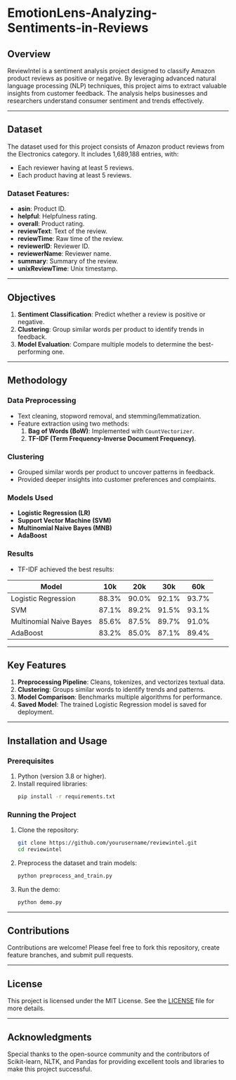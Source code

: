 # EmotionLens-Analyzing-Sentiments-in-Reviews

## Overview
ReviewIntel is a sentiment analysis project designed to classify Amazon product reviews as positive or negative. By leveraging advanced natural language processing (NLP) techniques, this project aims to extract valuable insights from customer feedback. The analysis helps businesses and researchers understand consumer sentiment and trends effectively.

---

## Dataset
The dataset used for this project consists of Amazon product reviews from the Electronics category. It includes 1,689,188 entries, with:
- Each reviewer having at least 5 reviews.
- Each product having at least 5 reviews.

### Dataset Features:
- **asin**: Product ID.
- **helpful**: Helpfulness rating.
- **overall**: Product rating.
- **reviewText**: Text of the review.
- **reviewTime**: Raw time of the review.
- **reviewerID**: Reviewer ID.
- **reviewerName**: Reviewer name.
- **summary**: Summary of the review.
- **unixReviewTime**: Unix timestamp.

---

## Objectives
1. **Sentiment Classification**: Predict whether a review is positive or negative.
2. **Clustering**: Group similar words per product to identify trends in feedback.
3. **Model Evaluation**: Compare multiple models to determine the best-performing one.

---

## Methodology
### Data Preprocessing
- Text cleaning, stopword removal, and stemming/lemmatization.
- Feature extraction using two methods:
  1. **Bag of Words (BoW)**: Implemented with `CountVectorizer`.
  2. **TF-IDF (Term Frequency-Inverse Document Frequency)**.

### Clustering
- Grouped similar words per product to uncover patterns in feedback.
- Provided deeper insights into customer preferences and complaints.

### Models Used
- **Logistic Regression (LR)**
- **Support Vector Machine (SVM)**
- **Multinomial Naive Bayes (MNB)**
- **AdaBoost**

### Results
- TF-IDF achieved the best results:

| **Model**           | **10k** | **20k** | **30k** | **60k** |
|---------------------|---------|---------|---------|---------|
| Logistic Regression | 88.3%   | 90.0%   | 92.1%   | 93.7%   |
| SVM                 | 87.1%   | 89.2%   | 91.5%   | 93.1%   |
| Multinomial Naive Bayes | 85.6% | 87.5%   | 89.7%   | 91.0%   |
| AdaBoost            | 83.2%   | 85.0%   | 87.1%   | 89.4%   |

---

## Key Features
1. **Preprocessing Pipeline**: Cleans, tokenizes, and vectorizes textual data.
2. **Clustering**: Groups similar words to identify trends and patterns.
3. **Model Comparison**: Benchmarks multiple algorithms for performance.
4. **Saved Model**: The trained Logistic Regression model is saved for deployment.

---

## Installation and Usage
### Prerequisites
1. Python (version 3.8 or higher).
2. Install required libraries:
   ```bash
   pip install -r requirements.txt
   ```

### Running the Project
1. Clone the repository:
   ```bash
   git clone https://github.com/yourusername/reviewintel.git
   cd reviewintel
   ```
2. Preprocess the dataset and train models:
   ```bash
   python preprocess_and_train.py
   ```
3. Run the demo:
   ```bash
   python demo.py
   ```

---

## Contributions
Contributions are welcome! Please feel free to fork this repository, create feature branches, and submit pull requests.

---

## License
This project is licensed under the MIT License. See the [LICENSE](LICENSE) file for more details.

---

## Acknowledgments
Special thanks to the open-source community and the contributors of Scikit-learn, NLTK, and Pandas for providing excellent tools and libraries to make this project successful.

